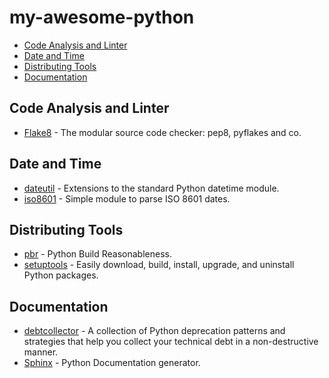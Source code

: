 # my-awesome-python

- [Code Analysis and Linter](#code-analysis-and-linter)
- [Date and Time](#date-and-time)
- [Distributing Tools](#distributing-tools)
- [Documentation](#documentation)

## Code Analysis and Linter

- [Flake8](https://pypi.org/project/pep8/) - The modular source code checker: pep8, pyflakes and co.

## Date and Time

- [dateutil](https://github.com/dateutil/dateutil) - Extensions to the standard Python datetime module.
- [iso8601](https://pypi.org/project/iso8601/) - Simple module to parse ISO 8601 dates.

## Distributing Tools

- [pbr](https://pypi.org/project/pbr/) - Python Build Reasonableness.
- [setuptools](https://pypi.org/project/setuptools/) - Easily download, build, install, upgrade, and uninstall Python packages.

## Documentation

- [debtcollector](https://pypi.org/project/debtcollector/) - A collection of Python deprecation patterns and strategies that help you collect your technical debt in a non-destructive manner.
- [Sphinx](https://www.sphinx-doc.org/en/master/) - Python Documentation generator.
